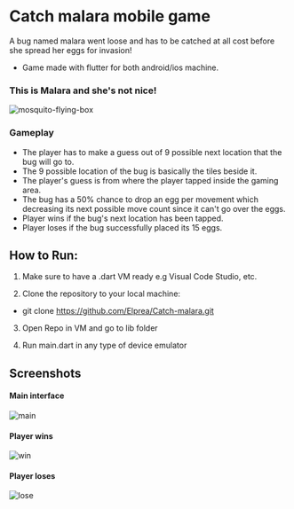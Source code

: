 # Catch malara mobile game
A bug named malara went loose and has to be catched at all cost before she spread her eggs for invasion!
- Game made with flutter for both android/ios machine.

### This is Malara and she's not nice!
![mosquito-flying-box](https://github.com/Elprea/Catch-malara/assets/116543105/a1532fd7-8625-463e-9294-a9619e03e23f)

### Gameplay
- The player has to make a guess out of 9 possible next location that the bug will go to.
- The 9 possible location of the bug is basically the tiles beside it.
- The player's guess is from where the player tapped inside the gaming area.
- The bug has a 50% chance to drop an egg per movement which decreasing its next possible move count since it can't go over the eggs.
- Player wins if the bug's next location has been tapped.
- Player loses if the bug successfully placed its 15 eggs.


## How to Run:

1. Make sure to have a .dart VM ready e.g Visual Code Studio, etc.

2. Clone the repository to your local machine:

- git clone https://github.com/Elprea/Catch-malara.git

3. Open Repo in VM and go to lib folder
   
4. Run main.dart in any type of device emulator

## Screenshots

#### Main interface
![main](https://github.com/Elprea/Catch-malara/assets/116543105/ee56403a-8494-404e-a376-7cba66aaa0bc)

#### Player wins
![win](https://github.com/Elprea/Catch-malara/assets/116543105/3f696bc5-e8cd-43f9-b9bc-7e93452b260f)

#### Player loses
![lose](https://github.com/Elprea/Catch-malara/assets/116543105/2e0b4f31-9ab9-4005-b1c8-ab5053b3c565)
